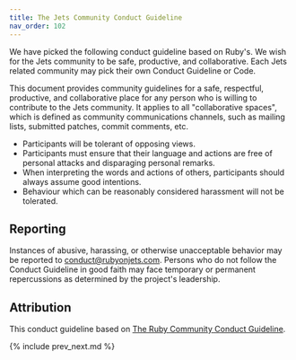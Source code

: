 ```yaml
---
title: The Jets Community Conduct Guideline
nav_order: 102
---
```


We have picked the following conduct guideline based on Ruby's.  We wish for the Jets community to be safe, productive, and collaborative. Each Jets related community may pick their own Conduct Guideline or Code.

This document provides community guidelines for a safe, respectful, productive, and collaborative place for any person who is willing to contribute to the Jets community. It applies to all "collaborative spaces", which is defined as community communications channels, such as mailing lists, submitted patches, commit comments, etc.

* Participants will be tolerant of opposing views.
* Participants must ensure that their language and actions are free of personal attacks and disparaging personal remarks.
* When interpreting the words and actions of others, participants should always assume good intentions.
* Behaviour which can be reasonably considered harassment will not be tolerated.

## Reporting

Instances of abusive, harassing, or otherwise unacceptable behavior may be reported to [conduct@rubyonjets.com](mailto:conduct@rubyonjets.com). Persons who do not follow the Conduct Guideline in good faith may face temporary or permanent repercussions as determined by the project's leadership.

## Attribution

This conduct guideline based on [The Ruby Community Conduct Guideline](https://www.ruby-lang.org/en/conduct/).

{% include prev_next.md %}
